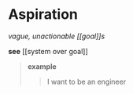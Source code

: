 # Aspiration

_vague, unactionable [[goal]]s_

**see** [[system over goal]]

> **example**
>
> > I want to be an engineer
